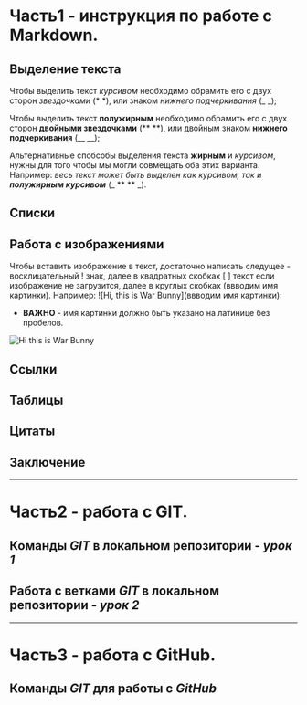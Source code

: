 # Часть1 - инструкция по работе с Markdown.

## Выделение текста

Чтобы выделить текст *курсивом* необходимо обрамить его с двух сторон *звездочками* (* *), или знаком _нижнего подчеркивания_ (_ _);

Чтобы выделить текст **полужирным** необходимо обрамить его с двух сторон **двойными звездочками** (** **), или двойным знаком __нижнего подчеркивания__ (__ __);

Альтернативные спобсобы выделения текста __жирным__ и *курсивом*, нужны для того чтобы мы могли совмещать оба этих варианта. Например: _весь текст может быть выделен как курсивом, так и **полужирным курсивом**_ (_ ** ** _).


## Списки


## Работа с изображениями

Чтобы вставить изображение в текст, достаточно написать следущее - восклицательный ! знак, далее в квадратных скобках [ ] текст если изображение не загрузится, далее в круглых скобках (ввводим имя картинки). Например: ![Hi, this is War Bunny](ввводим имя картинки):

+ __ВАЖНО__ - имя картинки должно быть указано на латинице без пробелов.   

![Hi this is War Bunny](warbunny.jpg)


## Ссылки


## Таблицы


## Цитаты


## Заключение


___
# Часть2 - работа с GIT.

## Команды __*GIT*__ в локальном репозитории - *урок 1*


## Работа с ветками __*GIT*__ в локальном репозитории - *урок 2*


___
# Часть3 - работа с GitHub.

## Команды __*GIT*__ для работы с __*GitHub*__


